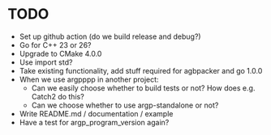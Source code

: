 <!--
SPDX-FileCopyrightText: 2025 Thomas Mathys
SPDX-License-Identifier: MIT
-->

# TODO
* Set up github action (do we build release and debug?)
* Go for C++ 23 or 26?
* Upgrade to CMake 4.0.0
* Use import std?
* Take existing functionality, add stuff required for agbpacker and go 1.0.0
* When we use argpppp in another project:
  * Can we easily choose whether to build tests or not? How does e.g. Catch2 do this?
  * Can we choose whether to use argp-standalone or not?
* Write README.md / documentation / example
* Have a test for argp_program_version again?
